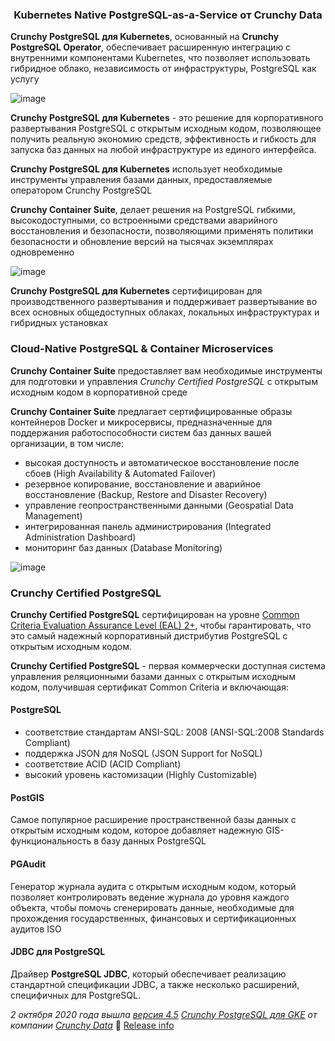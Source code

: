 <div align="center"><h3>Kubernetes Native PostgreSQL-as-a-Service от Crunchy Data</h3></div>

**Crunchy PostgreSQL для Kubernetes**, основанный на **Crunchy PostgreSQL Operator**, обеспечивает расширенную интеграцию с внутренними компонентами Kubernetes, что позволяет использовать гибридное облако, независимость от инфраструктуры, PostgreSQL как услугу


![image](https://user-images.githubusercontent.com/29423304/95553831-e2c4b580-0a17-11eb-9b6d-56b5bb439779.png)

**Crunchy PostgreSQL для Kubernetes** - это решение для корпоративного развертывания PostgreSQL с открытым исходным кодом, позволяющее получить реальную экономию средств, эффективность и гибкость для запуска баз данных на любой инфраструктуре из единого интерфейса.

**Crunchy PostgreSQL для Kubernetes** использует необходимые инструменты управления базами данных, предоставляемые оператором Crunchy PostgreSQL 

**Crunchy Container Suite**, делает решения на PostgreSQL гибкими, высокодоступными, со встроенными средствами аварийного восстановления и безопасности, позволяющими применять политики безопасности и обновление версий на тысячах экземплярах одновременно

![image](https://user-images.githubusercontent.com/29423304/96607662-3e891b80-1301-11eb-94b5-1a793c506509.png)


**Crunchy PostgreSQL для Kubernetes** сертифицирован для производственного развертывания и поддерживает развертывание во всех основных общедоступных облаках, локальных инфраструктурах и гибридных установках


### Cloud-Native PostgreSQL & Container Microservices

**Crunchy Container Suite** предоставляет вам необходимые инструменты для подготовки и управления _Crunchy Certified PostgreSQL_ с открытым исходным кодом в корпоративной среде

**Crunchy Container Suite** предлагает сертифицированные образы контейнеров Docker и микросервисы, предназначенные для поддержания работоспособности систем баз данных вашей организации, в том числе: 
- высокая доступность и автоматическое восстановление после сбоев (High Availability & Automated Failover)
- резервное копирование, восстановление и аварийное восстановление (Backup, Restore and Disaster Recovery)
- управление геопространственными данными (Geospatial Data Management)
- интегрированная панель администрирования (Integrated Administration Dashboard)
- мониторинг баз данных (Database Monitoring) 

![image](https://user-images.githubusercontent.com/29423304/96616865-8ad95900-130b-11eb-9f1c-862a19998e3f.png)


### Crunchy Certified PostgreSQL

**Crunchy Certified PostgreSQL** сертифицирован на уровне [Common Criteria Evaluation Assurance Level (EAL) 2+](https://www.commoncriteriaportal.org/ "Ctrl+click->new tab"), чтобы гарантировать, что это самый надежный корпоративный дистрибутив PostgreSQL с открытым исходным кодом. 

**Crunchy Certified PostgreSQL** - первая коммерчески доступная система управления реляционными базами данных с открытым исходным кодом, получившая сертификат Common Criteria и включающая:

#### PostgreSQL
- соответствие стандартам ANSI-SQL: 2008 (ANSI-SQL:2008 Standards Compliant)
- поддержка JSON для NoSQL (JSON Support for NoSQL)
- соответствие ACID (ACID Compliant)
- высокий уровень кастомизации (Highly Customizable)

#### PostGIS
Самое популярное расширение пространственной базы данных с открытым исходным кодом, которое добавляет надежную GIS-функциональность в базу данных PostgreSQL

#### PGAudit
Генератор журнала аудита с открытым исходным кодом, который позволяет контролировать ведение журнала до уровня каждого объекта, чтобы помочь сгенерировать данные, необходимые для прохождения государственных, финансовых и сертификационных аудитов ISO

#### JDBC для PostgreSQL
Драйвер **PostgreSQL JDBC**, который обеспечивает реализацию стандартной спецификации JDBC, а также несколько расширений, специфичных для PostgreSQL.



_2 октября 2020 года вышла [версия 4.5](https://access.crunchydata.com/documentation/postgres-operator/4.5.0/ "Ctlr+click->new tab") [Crunchy PostgreSQL для GKE](https://www.crunchydata.com/products/crunchy-postgresql-for-kubernetes/ "Ctlr+click->new tab") от компании [Crunchy Data](https://www.crunchydata.com/ "Ctrl+click->new tab")_
:link: [Release info](https://github.com/crunchydata/postgres-operator/releases "Ctrl+click->newtab")
